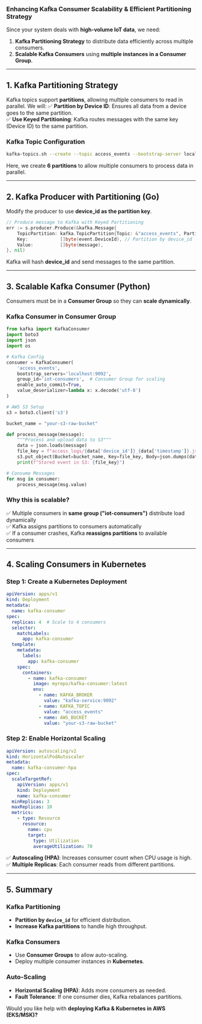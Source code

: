 ### **Enhancing Kafka Consumer Scalability & Efficient Partitioning Strategy**

Since your system deals with **high-volume IoT data**, we need:
1. **Kafka Partitioning Strategy** to distribute data efficiently across multiple consumers.
2. **Scalable Kafka Consumers** using **multiple instances in a Consumer Group**.

---

## **1. Kafka Partitioning Strategy**
Kafka topics support **partitions**, allowing multiple consumers to read in parallel. We will:
✅ **Partition by Device ID**: Ensures all data from a device goes to the same partition.  
✅ **Use Keyed Partitioning**: Kafka routes messages with the same key (Device ID) to the same partition.

### **Kafka Topic Configuration**
```sh
kafka-topics.sh --create --topic access_events --bootstrap-server localhost:9092 --partitions 6 --replication-factor 3
```
Here, we create **6 partitions** to allow multiple consumers to process data in parallel.

---

## **2. Kafka Producer with Partitioning (Go)**
Modify the producer to use **device_id as the partition key**.
```go
// Produce message to Kafka with Keyed Partitioning
err := s.producer.Produce(&kafka.Message{
    TopicPartition: kafka.TopicPartition{Topic: &"access_events", Partition: kafka.PartitionAny},
    Key:            []byte(event.DeviceId), // Partition by device_id
    Value:          []byte(message),
}, nil)
```
Kafka will hash **device_id** and send messages to the same partition.

---

## **3. Scalable Kafka Consumer (Python)**
Consumers must be in a **Consumer Group** so they can **scale dynamically**.

### **Kafka Consumer in Consumer Group**
```python
from kafka import KafkaConsumer
import boto3
import json
import os

# Kafka Config
consumer = KafkaConsumer(
    'access_events',
    bootstrap_servers='localhost:9092',
    group_id='iot-consumers',  # Consumer Group for scaling
    enable_auto_commit=True,
    value_deserializer=lambda x: x.decode('utf-8')
)

# AWS S3 Setup
s3 = boto3.client('s3')

bucket_name = "your-s3-raw-bucket"

def process_message(message):
    """Process and upload data to S3"""
    data = json.loads(message)
    file_key = f"access_logs/{data['device_id']}_{data['timestamp']}.json"
    s3.put_object(Bucket=bucket_name, Key=file_key, Body=json.dumps(data))
    print(f"Stored event in S3: {file_key}")

# Consume Messages
for msg in consumer:
    process_message(msg.value)
```
### **Why this is scalable?**
✅ Multiple consumers in **same group ("iot-consumers")** distribute load dynamically  
✅ Kafka assigns partitions to consumers automatically  
✅ If a consumer crashes, Kafka **reassigns partitions** to available consumers  

---

## **4. Scaling Consumers in Kubernetes**
### **Step 1: Create a Kubernetes Deployment**
```yaml
apiVersion: apps/v1
kind: Deployment
metadata:
  name: kafka-consumer
spec:
  replicas: 4  # Scale to 4 consumers
  selector:
    matchLabels:
      app: kafka-consumer
  template:
    metadata:
      labels:
        app: kafka-consumer
    spec:
      containers:
        - name: kafka-consumer
          image: myrepo/kafka-consumer:latest
          env:
            - name: KAFKA_BROKER
              value: "kafka-service:9092"
            - name: KAFKA_TOPIC
              value: "access_events"
            - name: AWS_BUCKET
              value: "your-s3-raw-bucket"
```
### **Step 2: Enable Horizontal Scaling**
```yaml
apiVersion: autoscaling/v2
kind: HorizontalPodAutoscaler
metadata:
  name: kafka-consumer-hpa
spec:
  scaleTargetRef:
    apiVersion: apps/v1
    kind: Deployment
    name: kafka-consumer
  minReplicas: 3
  maxReplicas: 10
  metrics:
    - type: Resource
      resource:
        name: cpu
        target:
          type: Utilization
          averageUtilization: 70
```
✅ **Autoscaling (HPA)**: Increases consumer count when CPU usage is high.  
✅ **Multiple Replicas**: Each consumer reads from different partitions.

---

## **5. Summary**
### **Kafka Partitioning**
- **Partition by `device_id`** for efficient distribution.
- **Increase Kafka partitions** to handle high throughput.

### **Kafka Consumers**
- Use **Consumer Groups** to allow auto-scaling.
- Deploy multiple consumer instances in **Kubernetes**.

### **Auto-Scaling**
- **Horizontal Scaling (HPA)**: Adds more consumers as needed.
- **Fault Tolerance**: If one consumer dies, Kafka rebalances partitions.

Would you like help with **deploying Kafka & Kubernetes in AWS (EKS/MSK)?**